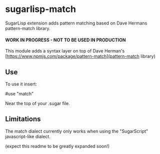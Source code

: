# sugarlisp-match
SugarLisp extension adds pattern matching based on Dave Hermans pattern-match library.

#### WORK IN PROGRESS - NOT TO BE USED IN PRODUCTION

This module adds a syntax layer on top of Dave Herman's [https://www.npmjs.com/package/pattern-match](pattern-match library)

## Use

To use it insert:

  #use "match"

Near the top of your .sugar file.

## Limitations

The match dialect currently only works when using the "SugarScript" javascript-like dialect.

(expect this readme to be greatly expanded soon!)


